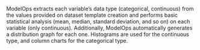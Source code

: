 ModelOps extracts each variable’s data type (categorical, continuous) from the values provided on dataset template creation and performs basic statistical analysis (mean, median, standard deviation, and so on) on each variable (only continuous). Additionally, ModelOps automatically generates a distribution graph for each one. Histograms are used for the continuous type, and column charts for the categorical type.

